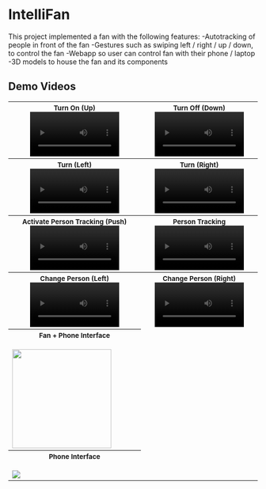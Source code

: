 # IntelliFan
This project implemented a fan with the following features:
-Autotracking of people in front of the fan
-Gestures such as swiping left / right / up / down, to control the fan
-Webapp so user can control fan with their phone / laptop
-3D models to house the fan and its components

## Demo Videos
<table>
  
<tr>
  
<th align="center">
<small>Turn On (Up)</small>
<video src='https://github.com/user-attachments/assets/34af48d3-125a-4831-8df4-11eee752b68b' width=180></video>
</th>

<th align="center">
<small>Turn Off (Down)</small>
<video src='https://github.com/user-attachments/assets/2ebcd7f2-937f-46ff-b61b-a43e5f5f2be0' width=180/></video>
</th>

</tr>

<tr>
  
<th align="center">
<small>Turn (Left)</small>
<video src='https://github.com/user-attachments/assets/a7d5c35e-6d0c-4e75-ad39-ca346158de2c' width=180/></video>
</th>
  
<th align="center">
<small>Turn (Right)</small>
<video src='https://github.com/user-attachments/assets/9fe7959b-e4da-4ded-935b-c23732035c80' width=180/></video>
</th>
  
</tr>

<tr>
  
<th align="center">
<small>Activate Person Tracking (Push)</small>
<video src='https://github.com/user-attachments/assets/fc57ce63-2856-483f-b487-e727094a77c3' width=180/></video>
</th>
  
<th align="center">
<small>Person Tracking</small>
<video src='https://github.com/user-attachments/assets/445edbf3-a660-4a0f-84dc-7d0adf8acead' width=180/></video>
</th>
  
</tr>

<tr>
  
<th align="center">
<small>Change Person (Left)</small>
<video src='https://github.com/user-attachments/assets/3c885a8b-cd1f-41d3-8687-49c4ffd364c1' width=180/></video>
</th>
  
<th align="center">
<small>Change Person (Right)</small>
<video src='https://github.com/user-attachments/assets/9f6676e9-851d-4928-b4ec-0806f0841664' width=180/></video>
</th>
  
</tr>

<tr>
  
<th align="center" style="display: flex; flex-direction: column">
<small>Fan + Phone Interface</small><br>
<img src='https://github.com/user-attachments/assets/4c78e68e-ed5b-43d4-a557-06008b673f71' width=200></img>
</th>

<th align="center" style="display: flex; flex-direction: column">
<small>Phone Interface</small><br>
<img src='https://github.com/user-attachments/assets/0b226af6-06a2-4ce4-89f1-ff06ca33729c'></img>
</th>

</tr>

</table>




